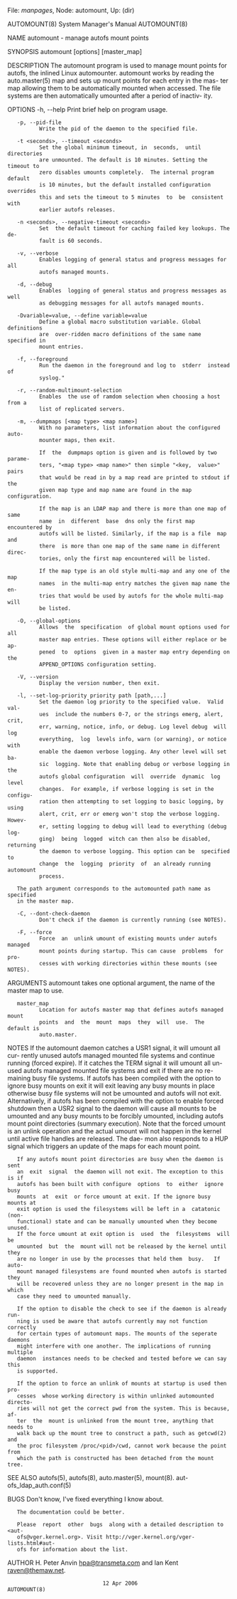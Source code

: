 File: *manpages*,  Node: automount,  Up: (dir)

AUTOMOUNT(8)                System Manager's Manual               AUTOMOUNT(8)



NAME
       automount - manage autofs mount points

SYNOPSIS
       automount [options] [master_map]

DESCRIPTION
       The  automount  program  is used to manage mount points for autofs, the
       inlined  Linux   automounter.    automount   works   by   reading   the
       auto.master(5)  map and sets up mount points for each entry in the mas-
       ter map allowing them to be automatically mounted  when  accessed.  The
       file systems are then automatically umounted after a period of inactiv-
       ity.

OPTIONS
       -h, --help
              Print brief help on program usage.

       -p, --pid-file
              Write the pid of the daemon to the specified file.

       -t <seconds>, --timeout <seconds>
              Set the global minimum timeout, in  seconds,  until  directories
              are unmounted. The default is 10 minutes. Setting the timeout to
              zero disables umounts completely.  The internal program  default
              is 10 minutes, but the default installed configuration overrides
              this and sets the timeout to 5 minutes  to  be  consistent  with
              earlier autofs releases.

       -n <seconds>, --negative-timeout <seconds>
              Set  the default timeout for caching failed key lookups. The de-
              fault is 60 seconds.

       -v, --verbose
              Enables logging of general status and progress messages for  all
              autofs managed mounts.

       -d, --debug
              Enables  logging of general status and progress messages as well
              as debugging messages for all autofs managed mounts.

       -Dvariable=value, --define variable=value
              Define a global macro substitution variable. Global  definitions
              are  over-ridden macro definitions of the same name specified in
              mount entries.

       -f, --foreground
              Run the daemon in the foreground and log to  stderr  instead  of
              syslog."

       -r, --random-multimount-selection
              Enables  the use of ramdom selection when choosing a host from a
              list of replicated servers.

       -m, --dumpmaps [<map type> <map name>]
              With no parameters, list information about the configured  auto-
              mounter maps, then exit.

              If  the  dumpmaps option is given and is followed by two parame-
              ters, "<map type> <map name>" then simple "<key,  value>"  pairs
              that would be read in by a map read are printed to stdout if the
              given map type and map name are found in the map configuration.

              If the map is an LDAP map and there is more than one map of same
              name  in  different  base  dns only the first map encountered by
              autofs will be listed. Similarly, if the map is a file  map  and
              there  is more than one map of the same name in different direc-
              tories, only the first map encountered will be listed.

              If the map type is an old style multi-map and any one of the map
              names  in the multi-map entry matches the given map name the en-
              tries that would be used by autofs for the whole multi-map  will
              be listed.

       -O, --global-options
              Allows  the  specification  of global mount options used for all
              master map entries. These options will either replace or be  ap-
              pened  to  options  given in a master map entry depending on the
              APPEND_OPTIONS configuration setting.

       -V, --version
              Display the version number, then exit.

       -l, --set-log-priority priority path [path,...]
              Set the daemon log priority to the specified value.  Valid  val-
              ues  include the numbers 0-7, or the strings emerg, alert, crit,
              err, warning, notice, info, or debug. Log level debug  will  log
              everything,  log  levels info, warn (or warning), or notice with
              enable the daemon verbose logging. Any other level will set  ba-
              sic  logging. Note that enabling debug or verbose logging in the
              autofs global configuration  will  override  dynamic  log  level
              changes.  For example, if verbose logging is set in the configu-
              ration then attempting to set logging to basic logging, by using
              alert, crit, err or emerg won't stop the verbose logging. Howev-
              er, setting logging to debug will lead to everything (debug log-
              ging)  being  logged  witch can then also be disabled, returning
              the daemon to verbose logging. This option can be  specified  to
              change  the  logging  priority  of  an already running automount
              process.

       The path argument corresponds to the automounted path name as specified
       in the master map.

       -C, --dont-check-daemon
              Don't check if the daemon is currently running (see NOTES).

       -F, --force
              Force  an  unlink umount of existing mounts under autofs managed
              mount points during startup. This can cause  problems  for  pro-
              cesses with working directories within these mounts (see NOTES).

ARGUMENTS
       automount  takes  one  optional argument, the name of the master map to
       use.

       master_map
              Location for autofs master map that defines autofs managed mount
              points  and  the  mount  maps  they  will  use.  The  default is
              auto.master.

NOTES
       If the automount daemon catches a USR1 signal, it will umount all  cur-
       rently  unused autofs managed mounted file systems and continue running
       (forced expire).  If it catches the TERM signal it will umount all  un-
       used  autofs  managed mounted file systems and exit if there are no re-
       maining busy file systems. If autofs has been compiled with the  option
       to  ignore  busy mounts on exit it will exit leaving any busy mounts in
       place otherwise busy file systems will not be umounted and autofs  will
       not  exit.   Alternatively, if autofs has been compiled with the option
       to enable forced shutdown then a USR2 signal to the daemon  will  cause
       all  mounts to be umounted and any busy mounts to be forcibly umounted,
       including autofs mount point directories (summary execution). Note that
       the forced umount is an unlink operation and the actual umount will not
       happen in the kernel until active file handles are released.  The  dae-
       mon  also responds to a HUP signal which triggers an update of the maps
       for each mount point.

       If any autofs mount point directories are busy when the daemon is  sent
       an  exit  signal  the daemon will not exit. The exception to this is if
       autofs has been built with configure  options  to  either  ignore  busy
       mounts  at  exit  or force umount at exit. If the ignore busy mounts at
       exit option is used the filesystems will be left in a  catatonic  (non-
       functional) state and can be manually umounted when they become unused.
       If the force umount at exit option is  used  the  filesystems  will  be
       umounted  but  the  mount will not be released by the kernel until they
       are no longer in use by the processes that held them  busy.   If  auto-
       mount managed filesystems are found mounted when autofs is started they
       will be recovered unless they are no longer present in the map in which
       case they need to umounted manually.

       If the option to disable the check to see if the daemon is already run-
       ning is used be aware that autofs currently may not function  correctly
       for certain types of automount maps. The mounts of the seperate daemons
       might interfere with one another. The implications of running  multiple
       daemon  instances needs to be checked and tested before we can say this
       is supported.

       If the option to force an unlink of mounts at startup is used then pro-
       cesses  whose working directory is within unlinked automounted directo-
       ries will not get the correct pwd from the system. This is because, af-
       ter  the  mount is unlinked from the mount tree, anything that needs to
       walk back up the mount tree to construct a path, such as getcwd(2)  and
       the proc filesystem /proc/<pid>/cwd, cannot work because the point from
       which the path is constructed has been detached from the mount tree.

SEE ALSO
       autofs(5),     autofs(8),     auto.master(5),      mount(8).       aut-
       ofs_ldap_auth.conf(5)

BUGS
       Don't know, I've fixed everything I know about.

       The documentation could be better.

       Please  report  other  bugs  along with a detailed description to <aut-
       ofs@vger.kernel.org>. Visit http://vger.kernel.org/vger-lists.html#aut-
       ofs for information about the list.

AUTHOR
       H. Peter Anvin <hpa@transmeta.com> and Ian Kent <raven@themaw.net>.



                                  12 Apr 2006                     AUTOMOUNT(8)
